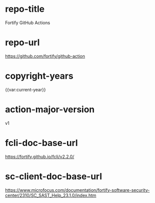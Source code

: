 # repo-title
Fortify GitHub Actions

# repo-url
https://github.com/fortify/github-action

# copyright-years
{{var:current-year}}

# action-major-version
v1

# fcli-doc-base-url
https://fortify.github.io/fcli/v2.2.0/

# sc-client-doc-base-url
https://www.microfocus.com/documentation/fortify-software-security-center/2310/SC_SAST_Help_23.1.0/index.htm